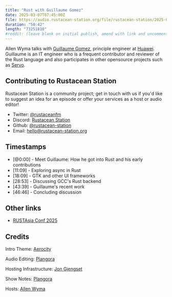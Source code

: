 ```yaml
---
title: "Rust with Guillaume Gomez"
date: 2025-03-07T07:45:00Z
file: https://audio.rustacean-station.org/file/rustacean-station/2025-03-07-guillaume-gomez.mp3
duration: "50:42"
length: "73251810"
#reddit: (leave blank on initial publish, amend with link and uncomment this line after Reddit thread has been posted)
---
```

Allen Wyma talks with [Guillaume Gomez](https://guillaume-gomez.fr/), principle engineer at [Huawei](https://www.huawei.com/). Guillaume is an IT engineer who is a frequent contributor and reviewer of the Rust language and also participates in other opensource projects such as [Servo](https://github.com/servo/servo.git).

## Contributing to Rustacean Station

Rustacean Station is a community project; get in touch with us if you'd like to suggest an idea for an episode or offer your services as a host or audio editor!

- Twitter: [@rustaceanfm](https://twitter.com/rustaceanfm)
- Discord: [Rustacean Station](https://discord.gg/cHc3Gyc)
- Github: [@rustacean-station](https://github.com/rustacean-station/)
- Email: [hello@rustacean-station.org](mailto:hello@rustacean-station.org)

## Timestamps 
- [@0:00] - Meet Guillaume: How he got into Rust and his early contributions
- [11:09] - Exploring async in Rust
- [18:09] - GTK and other UI frameworks
- [28:53] - Discussing GCC's Rust backend
- [43:39] - Guillaume's recent work
- [46:46] - Concluding discussion

## Other links
- [RUSTAsia Conf 2025](https://www.rustasiaconf.com/?utm_source=podcast&utm_medium=rustacean-station&utm_campaign=2025-03-07-guillaume-gomez)

## Credits
Intro Theme: [Aerocity](https://twitter.com/AerocityMusic)

Audio Editing: [Plangora](https://twitter.com/plangora)

Hosting Infrastructure: [Jon Gjengset](https://twitter.com/jonhoo/)

Show Notes: [Plangora](https://twitter.com/plangora)

Hosts: [Allen Wyma](https://twitter.com/allenwyma)
